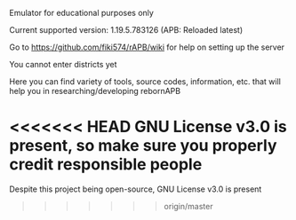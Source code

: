 Emulator for educational purposes only

Current supported version: 1.19.5.783126 (APB: Reloaded latest)

Go to https://github.com/fiki574/rAPB/wiki for help on setting up the server

You cannot enter districts yet

Here you can find variety of tools, source codes, information, etc. that will help you in researching/developing rebornAPB

<<<<<<< HEAD
GNU License v3.0 is present, so make sure you properly credit responsible people
=======
Despite this project being open-source, GNU License v3.0 is present
>>>>>>> origin/master
